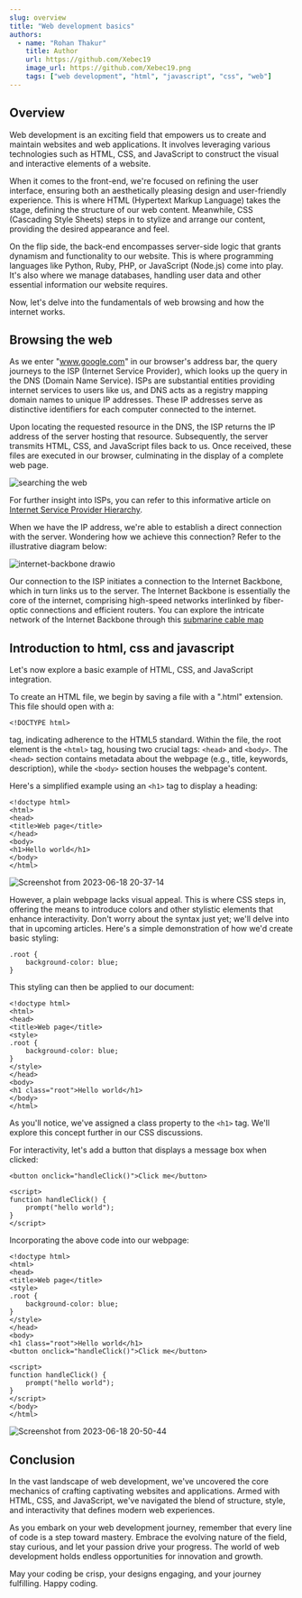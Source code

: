 ```yaml
---
slug: overview
title: "Web development basics"
authors:
  - name: "Rohan Thakur"
    title: Author
    url: https://github.com/Xebec19
    image_url: https://github.com/Xebec19.png
    tags: ["web development", "html", "javascript", "css", "web"]
---
```


## Overview

Web development is an exciting field that empowers us to create and maintain websites and web applications. It involves leveraging various technologies such as HTML, CSS, and JavaScript to construct the visual and interactive elements of a website.

When it comes to the front-end, we're focused on refining the user interface, ensuring both an aesthetically pleasing design and user-friendly experience. This is where HTML (Hypertext Markup Language) takes the stage, defining the structure of our web content. Meanwhile, CSS (Cascading Style Sheets) steps in to stylize and arrange our content, providing the desired appearance and feel.

On the flip side, the back-end encompasses server-side logic that grants dynamism and functionality to our website. This is where programming languages like Python, Ruby, PHP, or JavaScript (Node.js) come into play. It's also where we manage databases, handling user data and other essential information our website requires.

Now, let's delve into the fundamentals of web browsing and how the internet works.

## Browsing the web

As we enter "www.google.com" in our browser's address bar, the query journeys to the ISP (Internet Service Provider), which looks up the query in the DNS (Domain Name Service). ISPs are substantial entities providing internet services to users like us, and DNS acts as a registry mapping domain names to unique IP addresses. These IP addresses serve as distinctive identifiers for each computer connected to the internet.

Upon locating the requested resource in the DNS, the ISP returns the IP address of the server hosting that resource. Subsequently, the server transmits HTML, CSS, and JavaScript files back to us. Once received, these files are executed in our browser, culminating in the display of a complete web page.

![searching the web](/img/Web-search.png)

For further insight into ISPs, you can refer to this informative article on [Internet Service Provider Hierarchy](https://www.geeksforgeeks.org/internet-service-provider-isp-hierarchy/).

When we have the IP address, we're able to establish a direct connection with the server. Wondering how we achieve this connection? Refer to the illustrative diagram below:

![internet-backbone drawio](https://user-images.githubusercontent.com/65282610/246672467-fb025138-7249-47d9-941e-838065ad8d87.png)

Our connection to the ISP initiates a connection to the Internet Backbone, which in turn links us to the server. The Internet Backbone is essentially the core of the internet, comprising high-speed networks interlinked by fiber-optic connections and efficient routers. You can explore the intricate network of the Internet Backbone through this [submarine cable map](https://www.submarinecablemap.com/)

## Introduction to html, css and javascript

Let's now explore a basic example of HTML, CSS, and JavaScript integration.

To create an HTML file, we begin by saving a file with a ".html" extension. This file should open with a:

```
<!DOCTYPE html>
```

tag, indicating adherence to the HTML5 standard. Within the file, the root element is the `<html>` tag, housing two crucial tags: `<head>` and `<body>`. The `<head>` section contains metadata about the webpage (e.g., title, keywords, description), while the `<body>` section houses the webpage's content.

Here's a simplified example using an `<h1>` tag to display a heading:

```
<!doctype html>
<html>
<head>
<title>Web page</title>
</head>
<body>
<h1>Hello world</h1>
</body>
</html>
```

![Screenshot from 2023-06-18 20-37-14](https://user-images.githubusercontent.com/65282610/246673283-7d56be7c-115d-4cdd-9a77-468e7719290c.png)

However, a plain webpage lacks visual appeal. This is where CSS steps in, offering the means to introduce colors and other stylistic elements that enhance interactivity. Don't worry about the syntax just yet; we'll delve into that in upcoming articles. Here's a simple demonstration of how we'd create basic styling:

```
.root {
    background-color: blue;
}
```

This styling can then be applied to our document:

```
<!doctype html>
<html>
<head>
<title>Web page</title>
<style>
.root {
    background-color: blue;
}
</style>
</head>
<body>
<h1 class="root">Hello world</h1>
</body>
</html>
```

As you'll notice, we've assigned a class property to the `<h1>` tag. We'll explore this concept further in our CSS discussions.

For interactivity, let's add a button that displays a message box when clicked:

```
<button onclick="handleClick()">Click me</button>

<script>
function handleClick() {
    prompt("hello world");
}
</script>
```

Incorporating the above code into our webpage:

```
<!doctype html>
<html>
<head>
<title>Web page</title>
<style>
.root {
    background-color: blue;
}
</style>
</head>
<body>
<h1 class="root">Hello world</h1>
<button onclick="handleClick()">Click me</button>

<script>
function handleClick() {
    prompt("hello world");
}
</script>
</body>
</html>
```

![Screenshot from 2023-06-18 20-50-44](https://user-images.githubusercontent.com/65282610/246674033-33ae54fc-8282-424f-abc5-986372fa8d56.png)

## Conclusion

In the vast landscape of web development, we've uncovered the core mechanics of crafting captivating websites and applications. Armed with HTML, CSS, and JavaScript, we've navigated the blend of structure, style, and interactivity that defines modern web experiences.

As you embark on your web development journey, remember that every line of code is a step toward mastery. Embrace the evolving nature of the field, stay curious, and let your passion drive your progress. The world of web development holds endless opportunities for innovation and growth.

May your coding be crisp, your designs engaging, and your journey fulfilling. Happy coding.
